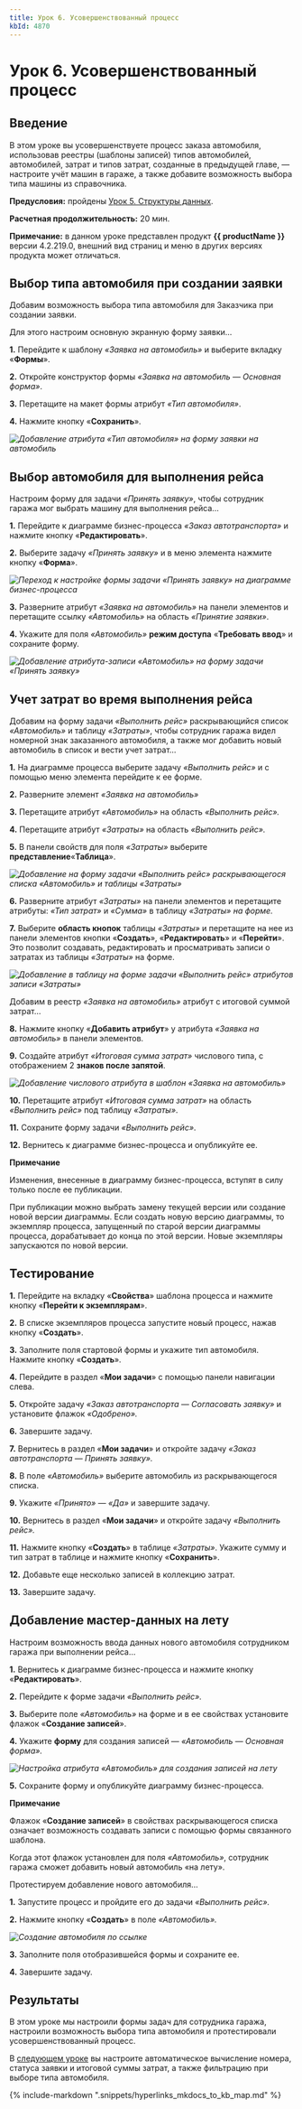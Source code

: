 ```yaml
---
title: Урок 6. Усовершенствованный процесс
kbId: 4870
---
```


# Урок 6. Усовершенствованный процесс

## Введение

В этом уроке вы усовершенствуете процесс заказа автомобиля, использовав реестры (шаблоны записей) типов автомобилей, автомобилей, затрат и типов затрат, созданные в предыдущей главе, — настроите учёт машин в гараже, а также добавите возможность выбора типа машины из справочника.

**Предусловия:** пройдены [Урок 5. Структуры данных](https://kb.comindware.ru/article.php?id=4869).

**Расчетная продолжительность:** 20 мин.

**Примечание:** в данном уроке представлен продукт **{{ productName }}** версии 4.2.219.0, внешний вид страниц и меню в других версиях продукта может отличаться.

## Выбор типа автомобиля при создании заявки

Добавим возможность выбора типа автомобиля для Заказчика при создании заявки.

Для этого настроим основную экранную форму заявки…

 **1.**  Перейдите к шаблону *«Заявка на автомобиль»* и выберите вкладку «**Формы**».

 **2.**  Откройте конструктор формы *«Заявка на автомобиль — Основная форма»*.

**3.** Перетащите на макет формы атрибут *«Тип автомобиля»*.

**4.** Нажмите кнопку «**Сохранить**».

_![Добавление атрибута «Тип автомобиля» на форму заявки на автомобиль](https://kb.comindware.ru/assets/img_6243638b64bb5.png)_

## Выбор автомобиля для выполнения рейса

Настроим форму для задачи *«Принять заявку»*, чтобы сотрудник гаража мог выбрать машину для выполнения рейса…

 **1.**  Перейдите к диаграмме бизнес-процесса *«Заказ автотранспорта»* и нажмите кнопку «**Редактировать**».

 **2.**  Выберите задачу *«Принять заявку»* и в меню элемента нажмите кнопку «**Форма**».

_![Переход к настройке формы задачи «Принять заявку» на диаграмме бизнес-процесса](https://kb.comindware.ru/assets/img_6311c2bd7100c.png)_

 **3.**  Разверните атрибут *«Заявка на автомобиль»* на панели элементов и перетащите ссылку *«Автомобиль»* на область *«Принятие заявки»*.

 **4.**  Укажите для поля *«Автомобиль»* **режим доступа** «**Требовать ввод**» и сохраните форму.

_![Добавление атрибута-записи «Автомобиль» на форму задачи «Принять заявку»](https://kb.comindware.ru/assets/img_6243655bcc67c.png)_

## Учет затрат во время выполнения рейса

Добавим на форму задачи *«Выполнить рейс»* раскрывающийся список *«Автомобиль»* и таблицу *«Затраты»*, чтобы сотрудник гаража видел номерной знак заказанного автомобиля, а также мог добавить новый автомобиль в список и вести учет затрат…

 **1.**  На диаграмме процесса выберите задачу *«Выполнить рейс»* и с помощью меню элемента перейдите к ее форме.

 **2.** Разверните элемент *«Заявка на автомобиль»*

**3.** Перетащите атрибут *«Автомобиль»* на область *«Выполнить рейс».*

**4.** Перетащите атрибут *«Затраты»* на область *«Выполнить рейс».*

**5.** В панели свойств для поля *«Затраты»* выберите **представление**«**Таблица**».

_![Добавление на форму задачи «Выполнить рейс» раскрывающегося списка «Автомобиль» и таблицы «Затраты»](https://kb.comindware.ru/assets/img_62436844c3a8e.png)_

**6.**  Разверните атрибут *«Затраты»* на панели элементов и перетащите атрибуты: *«Тип затрат»* и *«Сумма»* в таблицу *«Затраты» на форме.*

**7.**  Выберите **область кнопок** таблицы *«Затраты»* и перетащите на нее из панели элементов кнопки «**Создать**», «**Редактировать**» и «**Перейти**». Это позволит создавать, редактировать и просматривать записи о затратах из таблицы *«Затраты»* на форме.

_![Добавление в таблицу на форме задачи «Выполнить рейс» атрибутов записи «Затраты»](https://kb.comindware.ru/assets/img_62436a3154517.png)_

Добавим в реестр *«Заявка на автомобиль»* атрибут с итоговой суммой затрат…

 **8.**  Нажмите кнопку «**Добавить атрибут**» у атрибута *«Заявка на автомобиль»* в панели элементов.

**9.** Создайте атрибут *«Итоговая сумма затрат»* числового типа, с отображением 2 **знаков после запятой**.

_![Добавление числового атрибута в шаблон «Заявка на автомобиль»](https://kb.comindware.ru/assets/img_6311c609a66c7.png)_

 **10.**  Перетащите атрибут *«Итоговая сумма затрат»* на область *«Выполнить рейс»* под таблицу *«Затраты»*.

**11.**  Сохраните форму задачи *«Выполнить рейс»*.

**12.**  Вернитесь к диаграмме бизнес-процесса и опубликуйте ее.

**Примечание**


Изменения, внесенные в диаграмму бизнес-процесса, вступят в силу только после ее публикации. 
При публикации можно выбрать замену текущей версии или создание новой версии диаграммы.
Если создать новую версию диаграммы, то экземпляр процесса, запущенный по старой версии диаграммы процесса, дорабатывает до конца по этой версии.
Новые экземпляры запускаются по новой версии. 

## Тестирование

**1.**  Перейдите на вкладку «**Свойства**» шаблона процесса и нажмите кнопку «**Перейти к экземплярам**».

 **2.** В списке экземпляров процесса запустите новый процесс, нажав кнопку «**Создать**».

 **3.**  Заполните поля стартовой формы и укажите тип автомобиля. Нажмите кнопку «**Создать**».

 **4.**  Перейдите в раздел «**Мои задачи**» с помощью панели навигации слева.

 **5.**  Откройте задачу *«Заказ автотранспорта — Согласовать заявку»* и установите флажок *«Одобрено».*

 **6.**  Завершите задачу.

 **7.**  Вернитесь в раздел «**Мои задачи**» и откройте задачу *«Заказ автотранспорта — Принять заявку».*

 **8.**  В поле *«Автомобиль»* выберите автомобиль из раскрывающегося списка.

 **9.**  Укажите *«Принято» — «Да»* и завершите задачу.

 **10.**  Вернитесь в раздел «**Мои задачи**» и откройте задачу *«Выполнить рейс».*

 **11.**  Нажмите кнопку «**Создать**» в таблице *«Затраты»*. Укажите сумму и тип затрат в таблице и нажмите кнопку «**Сохранить**».

 **12.**  Добавьте еще несколько записей в коллекцию затрат.

 **13.**  Завершите задачу.

## Добавление мастер-данных на лету

Настроим возможность ввода данных нового автомобиля сотрудником гаража при выполнении рейса…

 **1.**  Вернитесь к диаграмме бизнес-процесса и нажмите кнопку «**Редактировать**».

**2.** Перейдите к форме задачи *«Выполнить рейс».*

 **3.**  Выберите поле *«Автомобиль»* на форме и в ее свойствах установите флажок «**Создание записей**».

 **4.**  Укажите **форму** для создания записей — *«Автомобиль — Основная форма».*

_![Настройка атрибута «Автомобиль» для создания записей на лету](https://kb.comindware.ru/assets/img_62436fdbdf697.png)_

**5.**  Сохраните форму и опубликуйте диаграмму бизнес-процесса.

**Примечание**


Флажок «**Создание записей**» в свойствах раскрывающегося списка означает возможность создавать записи с помощью формы связанного шаблона. 
Когда этот флажок установлен для поля *«Автомобиль»*, сотрудник гаража сможет добавить новый автомобиль «на лету».

Протестируем добавление нового автомобиля…

 **1.**  Запустите процесс и пройдите его до задачи *«Выполнить рейс».*

 **2.**  Нажмите кнопку «**Создать**» в поле *«Автомобиль».*

_![Создание автомобиля по ссылке](https://kb.comindware.ru/assets/img_6311ca66b0f71.png)_

 **3.**  Заполните поля отобразившейся формы и сохраните ее.

**4.** Завершите задачу.

## Результаты

В этом уроке мы настроили формы задач для сотрудника гаража, настроили возможность выбора типа автомобиля и протестировали усовершенствованный процесс.

В  [следующем уроке](https://kb.comindware.ru/article.php?id=4872)  вы настроите автоматическое вычисление номера, статуса заявки и итоговой суммы затрат, а также фильтрацию при выборе типа автомобиля.

{% include-markdown ".snippets/hyperlinks_mkdocs_to_kb_map.md" %}
